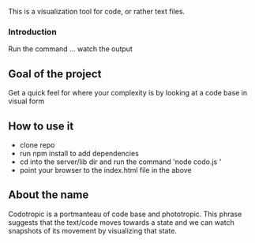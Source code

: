 This is a visualization tool for code, or rather text files. 

### Introduction

Run the command ... watch the output

## Goal of the project

Get a quick feel for where your complexity is by looking at a code base in visual form

## How to use it

- clone repo
- run npm install to add dependencies
- cd into the server/lib dir and run the command 'node codo.js <sourcedir> <outputdir> <filetyp>'
- point your browser to the index.html file in the <outputdir> above

## About the name

Codotropic is a portmanteau of code base and phototropic. This phrase suggests that the text/code moves towards a state and we can watch snapshots of its movement by visualizing that state.



